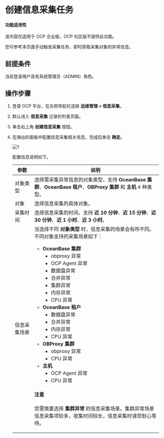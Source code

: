 # 创建信息采集任务

<main id="notice" type='notice'>
<h4>功能适用性</h4>
<p>该内容仅适用于 OCP 企业版，OCP 社区版不提供此功能。</p>
</main>

您可参考本页面手动触发采集任务，即时获取采集对象的异常信息。

## 前提条件

当前登录用户具有系统管理员（ADMIN）角色。

## 操作步骤

1. 登录 OCP 平台，在左侧导航栏选择 **运维管理 > 信息采集**。

2. 默认进入 **信息采集** 记录的列表页面。

3. 单击右上角 **创建信息采集** 按钮。

4. 在弹出的面板中配置信息采集相关信息，完成后单击 **确定**。

    ![1](https://obbusiness-private.oss-cn-shanghai.aliyuncs.com/doc/img/ocp/430/%E5%88%9B%E5%BB%BA%E4%BF%A1%E6%81%AF%E9%87%87%E9%9B%86.png)

    配置信息说明如下。

    |  参数  |  说明   |
    |--------|---------|
    |  对象类型  | 选择需采集异常信息的对象类型，支持 **OceanBase 集群**、**OceanBase 租户**、**OBProxy 集群** 和 **主机** 4 种类型。   |
    |  对象      | 选择信息采集的具体对象。   |
    |  采集时间  | 选择信息采集的时间，支持 **近 10 分钟**、**近 15 分钟**、**近 30 分钟**、**近 1 小时**、**近 3 小时**。   |
    |  信息采集场景  | 当选择不同 **对象类型** 时，信息采集的场景会有所不同。不同对象支持的采集场景如下：<ul><li><b>OceanBase 集群</b><ul><li>obproxy 异常</li><li>OCP Agent 异常</li><li>数据盘异常</li><li>合并异常</li><li>集群异常</li><li>内存异常</li><li>CPU 异常</li></ul></li><li><b>OceanBase 租户</b><ul><li>数据盘异常</li><li>合并异常</li><li>内存异常</li><li>CPU 异常</li></ul></li><li><b>OBProxy 集群</b><ul><li>obproxy 异常</li><li>CPU 异常</li></ul></li><li><b>主机</b><ul><li>OCP Agent 异常</li><li>CPU 异常</li></ul></li></ul> <main id="notice" type='notice'><h4>注意</h4><p>您需慎重选择 <b>集群异常</b> 的信息采集场景。集群异常场景信息采集项较多，收集时间较长，信息采集时请您耐心等待。</p></main>    |
